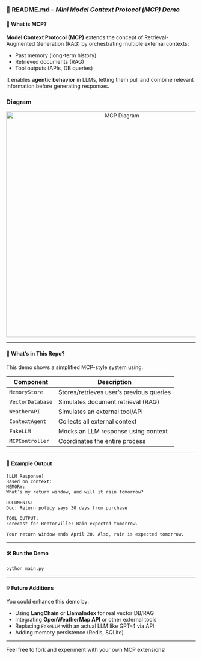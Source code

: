 ### 📘 README.md – *Mini Model Context Protocol (MCP) Demo*

#### 🚀 What is MCP?

**Model Context Protocol (MCP)** extends the concept of Retrieval-Augmented Generation (RAG) by orchestrating multiple external contexts:
- Past memory (long-term history)
- Retrieved documents (RAG)
- Tool outputs (APIs, DB queries)

It enables **agentic behavior** in LLMs, letting them pull and combine relevant information before generating responses.

### Diagram
<p align="center">
  <img src="./images/MCP.png" alt="MCP Diagram" width="600"/>
</p>


---

#### 🧱 What’s in This Repo?

This demo shows a simplified MCP-style system using:

| Component       | Description                              |
|----------------|------------------------------------------|
| `MemoryStore`   | Stores/retrieves user’s previous queries |
| `VectorDatabase`| Simulates document retrieval (RAG)       |
| `WeatherAPI`    | Simulates an external tool/API           |
| `ContextAgent`  | Collects all external context            |
| `FakeLLM`       | Mocks an LLM response using context      |
| `MCPController` | Coordinates the entire process           |

---

#### 🧪 Example Output

```
[LLM Response]
Based on context:
MEMORY:
What’s my return window, and will it rain tomorrow?

DOCUMENTS:
Doc: Return policy says 30 days from purchase

TOOL OUTPUT:
Forecast for Bentonville: Rain expected tomorrow.

Your return window ends April 20. Also, rain is expected tomorrow.
```

---

#### 🛠️ Run the Demo

```bash
python main.py
```

---

#### 💡 Future Additions

You could enhance this demo by:
- Using **LangChain** or **LlamaIndex** for real vector DB/RAG
- Integrating **OpenWeatherMap API** or other external tools
- Replacing `FakeLLM` with an actual LLM like GPT-4 via API
- Adding memory persistence (Redis, SQLite)

---



Feel free to fork and experiment with your own MCP extensions!
